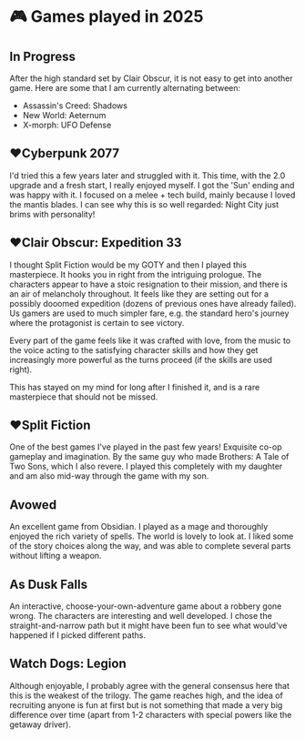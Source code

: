 # 🎮 Games played in 2025

## In Progress

After the high standard set by Clair Obscur, it is not easy to get into another
game. Here are some that I am currently alternating between:

- Assassin's Creed: Shadows
- New World: Aeternum
- X-morph: UFO Defense

## ❤️Cyberpunk 2077

I'd tried this a few years later and struggled with it. This time, with the 2.0
upgrade and a fresh start, I really enjoyed myself. I got the 'Sun' ending and
was happy with it. I focused on a melee + tech build, mainly because I loved the
mantis blades. I can see why this is so well regarded: Night City just brims 
with personality!

## ❤️Clair Obscur: Expedition 33

I thought Split Fiction would be my GOTY and then I played this masterpiece. It
hooks you in right from the intriguing prologue. The characters appear to have
a stoic resignation to their mission, and there is an air of melancholy
throughout. It feels like they are setting out for a possibly dooomed
expedition (dozens of previous ones have already failed). Us gamers are used to
much simpler fare, e.g. the standard hero's journey where the protagonist is
certain to see victory.

Every part of the game feels like it was crafted with love, from the music to
the voice acting to the satisfying character skills and how they get
increasingly more powerful as the turns proceed (if the skills are used right).

This has stayed on my mind for long after I finished it, and is a rare
masterpiece that should not be missed.

## ❤️Split Fiction

One of the best games I've played in the past few years! Exquisite co-op
gameplay and imagination. By the same guy who made Brothers: A Tale of Two
Sons, which I also revere. I played this completely with my daughter and am
also mid-way through the game with my son.

## Avowed

An excellent game from Obsidian. I played as a mage and thoroughly enjoyed the
rich variety of spells. The world is lovely to look at. I liked some of the story
choices along the way, and was able to complete several parts without lifting a
weapon.

## As Dusk Falls

An interactive, choose-your-own-adventure game about a robbery gone wrong. The
characters are interesting and well developed. I chose the straight-and-narrow
path but it might have been fun to see what would've happened if I picked
different paths.

## Watch Dogs: Legion

Although enjoyable, I probably agree with the general consensus here that this
is the weakest of the trilogy. The game reaches high, and the idea of
recruiting anyone is fun at first but is not something that made a very big
difference over time (apart from 1-2 characters with special powers like the
getaway driver).


